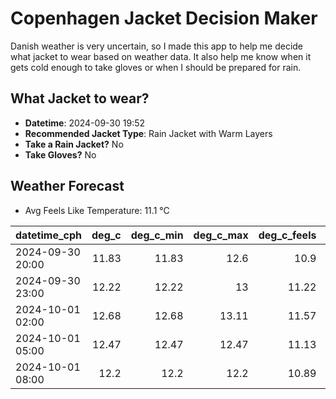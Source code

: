
# Copenhagen Jacket Decision Maker

Danish weather is very uncertain, so I made this app to help me decide what jacket to wear based on weather data. 
It also help me know when it gets cold enough to take gloves or when I should be prepared for rain.

## What Jacket to wear?

- **Datetime**: 2024-09-30 19:52
- **Recommended Jacket Type**: Rain Jacket with Warm Layers
- **Take a Rain Jacket?** No
- **Take Gloves?** No

## Weather Forecast
- Avg Feels Like Temperature: 11.1 °C

| datetime_cph     |   deg_c |   deg_c_min |   deg_c_max |   deg_c_feels | weather   | wind   | rain   |
|:-----------------|--------:|------------:|------------:|--------------:|:----------|:-------|:-------|
| 2024-09-30 20:00 |   11.83 |       11.83 |       12.6  |         10.9  | Clouds    | High   | None   |
| 2024-09-30 23:00 |   12.22 |       12.22 |       13    |         11.22 | Clouds    | High   | None   |
| 2024-10-01 02:00 |   12.68 |       12.68 |       13.11 |         11.57 | Clouds    | High   | None   |
| 2024-10-01 05:00 |   12.47 |       12.47 |       12.47 |         11.13 | Clouds    | High   | None   |
| 2024-10-01 08:00 |   12.2  |       12.2  |       12.2  |         10.89 | Clouds    | High   | None   |
        